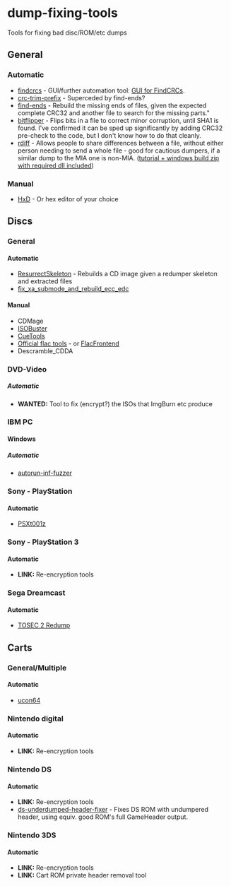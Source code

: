 # dump-fixing-tools
Tools for fixing bad disc/ROM/etc dumps

## General
### Automatic
 - [findcrcs](https://github.com/claunia/findcrcs) - GUI/further automation tool:  [GUI for FindCRCs](http://forum.redump.org/topic/14688/gui-for-findcrcs/).
 - [crc-trim-prefix](https://github.com/hcs64/crc-trim-prefix/) - Superceded by find-ends?
 - [find-ends](https://github.com/hcs64/find-ends) - Rebuild the missing ends of files, given the expected complete CRC32 and another file to search for the missing parts."	
 - [bitflipper](https://github.com/conorpp/bitflipper) - Flips bits in a file to correct minor corruption, until SHA1 is found. I've confirmed it can be sped up significantly by adding CRC32 pre-check to the code, but I don't know how to do that cleanly.		
 - [rdiff](https://github.com/librsync) - Allows people to share differences between a file, without either person needing to send a whole file - good for cautious dumpers, if a similar dump to the MIA one is non-MIA.	([tutorial + windows build zip with required dll included](https://gist.github.com/mariomadproductions/a1c4335f5a770f38a924c657e5929797))
			
### Manual
 - [HxD](https://mh-nexus.de/en/hxd/) - Or hex editor of your choice	
			
## Discs
### General
#### Automatic
 - [ResurrectSkeleton](https://github.com/Deterous/ResurrectSkeleton) - Rebuilds a CD image given a redumper skeleton and extracted files
 - [fix_xa_submode_and_rebuild_ecc_edc](https://discord.com/channels/631875781563252784/1067102085960704020/1428468415844057088)

#### Manual
 - CDMage			
 - [ISOBuster](https://www.isobuster.com/)			
 - [CueTools](http://cue.tools/wiki/Main_Page)			
 - [Official flac tools](https://xiph.org/flac/documentation_tools.html) - or [FlacFrontend](https://flacfrontend.sourceforge.net/)
 - Descramble_CDDA

### DVD-Video
##### Automatic
 - **WANTED:** Tool to fix (encrypt?) the ISOs that ImgBurn etc produce

### IBM PC
#### Windows
##### Automatic
 - [autorun-inf-fuzzer](https://github.com/DopefishJustin/)

### Sony - PlayStation
#### Automatic
 - [PSXt001z](https://github.com/Dremora/psxt001z)

### Sony - PlayStation 3
#### Automatic
 - **LINK:** Re-encryption tools

### Sega Dreamcast
#### Automatic
 - [TOSEC 2 Redump](http://forum.redump.org/topic/17099/dreamcast-tosec-2-redump-and-vice-versa-dumps-converter/)

## Carts
### General/Multiple
#### Automatic
 - [ucon64](https://ucon64.sourceforge.io/)

### Nintendo digital
#### Automatic
 - **LINK:** Re-encryption tools

### Nintendo DS
#### Automatic
 - **LINK:** Re-encryption tools
 - [ds-underdumped-header-fixer](https://github.com/mariomadproductions/ds-underdumped-header-fixer) - Fixes DS ROM with undumpered header, using equiv. good ROM's full GameHeader output.

### Nintendo 3DS
#### Automatic
 - **LINK:** Re-encryption tools
 - **LINK:** Cart ROM private header removal tool
			
